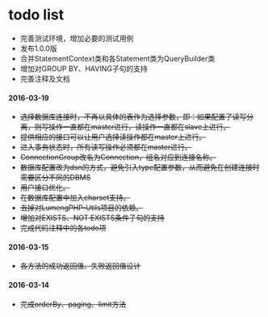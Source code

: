 # todo list

* 完善测试环境，增加必要的测试用例
* 发布1.0.0版
* 合并StatementContext类和各Statement类为QueryBuilder类
* 增加对GROUP BY、HAVING子句的支持
* 完善注释及文档

#### 2016-03-19

* ~~选择数据库连接时，不再以具体的表作为选择参数，即：如果配置了读写分离，则写操作一直都在master进行，读操作一直都在slave上进行。~~
* ~~提供相应的接口可以让用户选择读操作都在master上进行。~~
* ~~进入事务状态时，所有读写操作必须都在master进行。~~
* ~~ConnectionGroup改名为Connection，组名对应到连接名称。~~
* ~~数据库配置改为dsn的方式，避免引入type配置参数，从而避免在创建连接时需要区分不同的DBMS~~
* ~~用户接口优化。~~
* ~~在数据库配置中加入charset支持。~~
* ~~去掉对LumengPHP-Utils项目的依赖。~~
* ~~增加对EXISTS、NOT EXISTS条件子句的支持~~
* ~~完成代码注释中的各todo项~~

#### 2016-03-15

* ~~各方法的成功返回值、失败返回值设计~~

#### 2016-03-14

* ~~完成orderBy、paging、limit方法~~